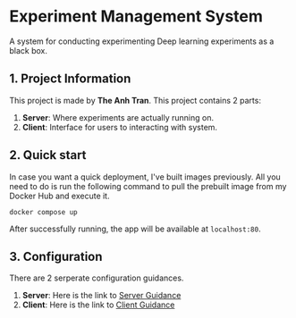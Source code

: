 # Experiment Management System
A system for conducting experimenting Deep learning experiments as a black box.

## 1. Project Information

This project is made by **The Anh Tran**. This project contains 2 parts:

1. **Server**: Where experiments are actually running on.
2. **Client**: Interface for users to interacting with system.

## 2. Quick start
In case you want a quick deployment, I've built images previously. All you need to do is run the following command to pull the prebuilt image from my Docker Hub and execute it.
```
docker compose up
```
After successfully running, the app will be available at `localhost:80`.

## 3. Configuration
There are 2 serperate configuration guidances.

1. **Server**: Here is the link to [Server Guidance](./server/README.md)
2. **Client**: Here is the link to [Client Guidance](./client/README.md)
